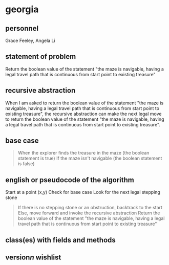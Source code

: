 # georgia

## personnel
Grace Feeley, Angela Li

## statement of problem
Return the boolean value of the statement "the maze is navigable, having a legal travel path that is continuous from start point to existing treasure"

## recursive abstraction
When I am asked to return the boolean value of the statement "the maze is navigable, having a legal travel path that is continuous from start point to existing treasure",
the recursive abstraction can make the next legal move to return the boolean value of the statement "the maze is navigable, having a legal travel path that is continuous from start point to existing treasure".

## base case
>When the explorer finds the treasure in the maze (the boolean statement is true)
>If the maze isn't navigable (the boolean statement is false)

## english or pseudocode of the algorithm
Start at a point (x,y)
Check for base case
Look for the next legal stepping stone
>If there is no stepping stone or an obstruction, backtrack to the start
>Else, move forward and invoke the recursive abstraction
Return the boolean value of the statement "the maze is navigable, having a legal travel path that is continuous from start point to existing treasure"

## class(es) with fields and methods

## version*n* wishlist 
